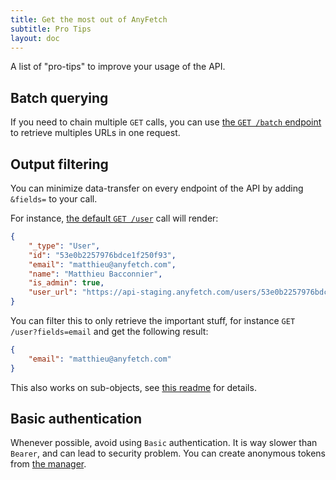 ```yaml
---
title: Get the most out of AnyFetch
subtitle: Pro Tips
layout: doc
---
```


A list of "pro-tips" to improve your usage of the API.

## Batch querying
If you need to chain multiple `GET` calls, you can use [the `GET /batch` endpoint](/endpoints/#misc-batch-calls) to retrieve multiples URLs in one request.

## Output filtering
You can minimize data-transfer on every endpoint of the API by adding `&fields=` to your call.

For instance, [the default `GET /user`](/endpoints/#users-current-user-get) call will render:

```json
{
    "_type": "User",
    "id": "53e0b2257976bdce1f250f93",
    "email": "matthieu@anyfetch.com",
    "name": "Matthieu Bacconnier",
    "is_admin": true,
    "user_url": "https://api-staging.anyfetch.com/users/53e0b2257976bdce1f250f93"
}
```

You can filter this to only retrieve the important stuff, for instance `GET /user?fields=email` and get the following result:

```json
{
    "email": "matthieu@anyfetch.com"
}
```

This also works on sub-objects, see [this readme](https://github.com/AnyFetch/restify-json-filtering#restify-json-filtering) for details.

## Basic authentication
Whenever possible, avoid using `Basic` authentication. It is way slower than `Bearer`, and can lead to security problem.
You can create anonymous tokens from [the manager](https://manager.anyfetch.com).
